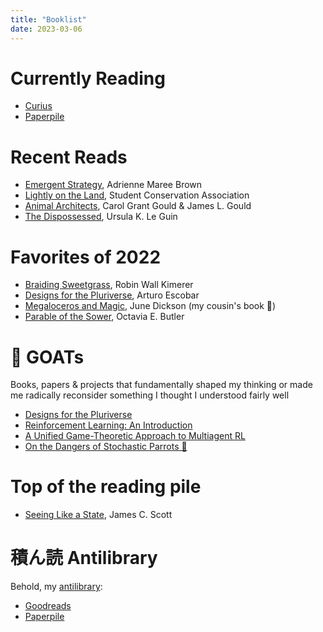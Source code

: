 ```yaml
---
title: "Booklist"
date: 2023-03-06
---
```

# Currently Reading
- [Curius](https://curius.app/myke-walton)
- [Paperpile](https://paperpile.com/shared/eYZgFI)

# Recent Reads
- [Emergent Strategy](https://www.akpress.org/emergentstrategy.html), Adrienne Maree Brown
- [Lightly on the Land](https://www.mountaineers.org/books/books/lightly-on-the-land-the-sca-trail-building-and-maintenance-manual-2nd-edition), Student Conservation Association
- [Animal Architects](https://www.publishersweekly.com/978-0-465-02782-8), Carol Grant Gould & James L. Gould
- [The Dispossessed](https://www.ursulakleguin.com/dispossessed), Ursula K. Le Guin

# Favorites of 2022
- [Braiding Sweetgrass](https://milkweed.org/book/braiding-sweetgrass), Robin Wall Kimerer
- [Designs for the Pluriverse](https://www.dukeupress.edu/designs-for-the-pluriverse), Arturo Escobar
- [Megaloceros and Magic](https://www.authorhouse.com/en/bookstore/bookdetails/847822-megaloceros-and-magic), June Dickson (my cousin's book 🎉)
- [Parable of the Sower](https://www.octaviabutler.com/parableseries), Octavia E. Butler

# 🐐 GOATs

Books, papers & projects that fundamentally shaped my thinking or made me radically reconsider something I thought I understood fairly well
- [Designs for the Pluriverse](https://www.dukeupress.edu/designs-for-the-pluriverse)
- [Reinforcement Learning: An Introduction](http://www.incompleteideas.net/book/the-book-2nd.html)
- [A Unified Game-Theoretic Approach to Multiagent RL](https://proceedings.neurips.cc/paper/2017/hash/3323fe11e9595c09af38fe67567a9394-Abstract.html)
- [On the Dangers of Stochastic Parrots 🦜](https://dl.acm.org/doi/10.1145/3442188.3445922)

# Top of the reading pile
- [Seeing Like a State](https://yalebooks.yale.edu/book/9780300078152/seeing-like-a-state/), James C. Scott

# 積ん読 Antilibrary
Behold, my [antilibrary](https://nesslabs.com/antilibrary):
- [Goodreads](https://www.goodreads.com/review/list/127050485-michael-walton?shelf=to-read)
- [Paperpile](https://paperpile.com/shared/nBQ95P)